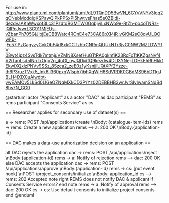 For use in: http://www.plantuml.com/plantuml/uml/dL9TQnDD5BwVN_6GYvVNYv3Ioq2qCNebMcdqIgKSPawQiPkPPSxPI5hwtvsFhas5e0ZBidi-dezdvaAKaWwxpf3Lc31PzdtdBGMTW0GqbjyiLxNWo9e-RtZh-po4oTNRz-lQIRoJvwrL3C911MjEUs-vZbanPh705GjJibjEeCB8Watc4ROnE4e73CA86pXI4jR_vGKM2sC8qvULQOwFb-jFc57lPzGagyzyCvkObF4rl8xkCCTzhbCNRmQUUkNTr3jvC0NW2MZLDWY1V-08wt4ipz4SvsTdk7mtmjuVZMN8XsefHuGTtRA0gknfiK23RcFoTtKKZgsNyf4V2iTapLsd5INnTxOgq2q_4uGI_nyJQDidfQ9kezdw4DLl3YNejjLOHkE5RhHkk1EkwiXQxlzPNVv9SSz_8Szca2_zeE0z1yKsnjjlUQtXPf2Yzze-th6P3ruzTVxk5_Ink6ll360pxgWlsph7ibhXqWjH6SdVRDK0GBdMS96bD11gJBLH4lXlX0uAlwdbt-ywEAMOv5LkSd0LlGeOZNqMXkCD3PrYz02DEBBHB3wrJvrSIvIwamSNdBd8hs7N_GG0

@startuml
actor "Applicant" as a
actor "DAC" as dac
participant "REMS" as rems
participant "Consents Service" as cs

== Researcher applies for secondary use of dataset(s) ==

a -> rems: POST /api/applications/create \nBody: {catalogue-item-ids}
rems -> rems: Create a new application
rems --> a: 200 OK \nBody:{application-id}

== DAC makes a data-use authorization decision on an application ==

alt DAC rejects the application
  dac -> rems: POST /api/applications/reject \nBody:{application-id}
  rems -> a: Notify of rejection
  rems --> dac: 200 OK
else DAC accepts the application
  dac -> rems: POST /api/applications/approve \nBody:{application-id}
  rems -> cs: [put event hook] \nPOST /project_consents/initialize \nBody: application_id
  cs --> rems: 202 Accepted
  note right
    REMS does not notify
    DAC & applicant if
    Consents Service errors?
  end note
  rems -> a: Notify of approval
  rems --> dac: 200 OK
  cs -> cs: Use default consents to initialize project consents
end
@enduml